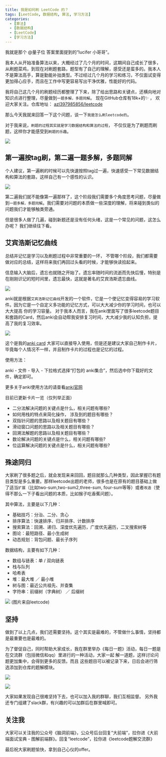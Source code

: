 ```yaml
---
title: 我是如何刷 LeetCode 的？
tags: [LeetCode, 数据结构, 算法, 学习方法]
categories: 
  - [算法]
  - [数据结构]
  - [LeetCode]
  - [学习方法]
---
```

我就是那个 @量子位 答案里面提到的“lucifer 小哥哥”。

我本人从开始准备算法以来，大概经过了几个月的时间，这期间自己成长了很多，从刷题菜鸡，到现在对刷题套路，题型有了自己的理解，感受还是蛮多的。我本人不是算法高手，算是勤能补拙类型。不过经过几个月的学习和练习，不仅面试变得更加得心应手，而且在工作中写更容易写出干净优雅，性能好的代码。

<!-- more -->

我将自己这几个月的刷题经历都整理了下来，除了给出思路和关键点，还横向地对知识点进行整理，尽量做到`一题多解，多题同解`。 现在GitHub仓库有18k+的✨ ， 欢迎大家关注。仓库地址： [azl397985856/leetcode](https://github.com/azl397985856/leetcode)

那么今天我就来回答一下这个问题，谈一下`我是怎么刷leetcode的`。

对于我来说，`刷题的过程其实就是学习数据结构和算法的过程`， 不仅仅是为了刷题而刷题，这样你才能感受到`刷题的乐趣`。


![](https://tva1.sinaimg.cn/large/007S8ZIlly1gds53igz8vj30dw0780ta.jpg)

## 第一遍按tag刷，第二遍一题多解，多题同解
个人建议，第一遍刷的时候可以先快速按照tag过一遍，快速感受一下常见数据结构和算法的套路，这样自己有一个感性的认识。


![](https://tva1.sinaimg.cn/large/007S8ZIlly1gds53je363j30ay0i5mz1.jpg)

第二遍我们就不能像第一遍那样了，这个阶段我们需要多个角度思考问题，尽量做到`一题多解，多题同解`。我们需要对问题的本质做一些深度的理解，将来碰到类似的问题我们才能够触类旁通。

但是很多人做了几遍，碰到新题还是没有任何头绪，这是一个常见的问题，这怎么办呢？ 我们继续往下看。

## 艾宾浩斯记忆曲线

总结并记忆是学习以及刷题过程中非常重要的一环，
不管哪个阶段，我们都需要做对应的总结，这样将来我们再回过头看的时候，才能够快读拾起来。

信息输入大脑后，遗忘也就随之开始了。遗忘率随时间的流逝而先快后慢，特别是在刚刚识记的短时间里，遗忘最快，这就是著名的艾宾浩斯遗忘曲线。


![](https://tva1.sinaimg.cn/large/007S8ZIlly1gds53kft2xj306404475i.jpg)

anki就是根据`艾宾浩斯记忆曲线`开发的一个软件，它是一个使记忆变得容易的学习软件。因为它是一个自定义多功能的记忆方式，可以大大减少你的学习时间，也可以大大提高 你的学习容量。 对于我本人而言，我在anki里面写了很多leetcode题目和套路的Card，然后anki会自动帮我安排复习时间，大大减少我的认知负担，提高了我的复习效率。


![](https://tva1.sinaimg.cn/large/007S8ZIlly1gds53l94m8j3069069t9l.jpg)

这个是我的[anki card](https://github.com/azl397985856/leetcode/blob/master/assets/anki/leetcode.apkg) 大家可以直接导入使用，但是还是建议大家自己制作卡片，毕竟每个人情况不一样，并且制作卡片的过程也是记忆的过程。

使用方法：

anki - 文件 - 导入 - 下拉格式选择“打包的 anki集合”，然后选中你下载好的文件，确定即可。

更多关于anki使用方法的请查看[anki官网](https://apps.ankiweb.net/)

目前已更新卡片一览（仅列举正面）

*   二分法解决问题的关键点是什么，相关问题有哪些?
*   如何用栈的特点来简化操作， 涉及到的题目有哪些？
*   双指针问题的思路以及相关题目有哪些？
*   滑动窗口问题的思路以及相关题目有哪些？
*   回溯法解题的思路以及相关题目有哪些？
*   数论解决问题的关键点是什么，相关问题有哪些?
*   位运算解决问题的关键点是什么，相关问题有哪些?

## 殊途同归

大家刷了很多题之后，就会发现来来回回，题目就那么几种类型，因此掌握已有题目类型是多么重要。那样leetcode出题的老师，很多也是在原有的题目基础上做了适当`扩展`（比如two-sum,two-sum2,three-sum, four-sum等等）或者`改造`（使得不那么一下子看出问题的本质，比如猴子吃香蕉问题）。

其中算法，主要是以下几种：

*   基础技巧：分治、二分、贪心
*   排序算法：快速排序、归并排序、计数排序
*   搜索算法：回溯、递归、深度优先遍历，广度优先遍历，二叉搜索树等
*   图论：最短路径、最小生成树
*   动态规划：背包问题、最长子序列

数据结构，主要有如下几种：

*   数组与链表：单 / 双向链表
*   栈与队列
*   哈希表
*   堆：最大堆 ／ 最小堆
*   树与图：最近公共祖先、并查集
*   字符串：前缀树（字典树） ／ 后缀树


![](https://tva1.sinaimg.cn/large/007S8ZIlly1gds53mf21xj30k00jxago.jpg)
(图片来自leetcode)

## 坚持
做到了以上几点，我们还需要坚持。这个其实是最难的，不管做什么事情，坚持都是最重要也是最难的。

为了督促自己，同时帮助大家成长，我在群里举办《每日一题》活动，每日一题是在交流群（包括微信和qq）里进行的一种活动，大家一起 解一道题，这样讨论问题更加集中，会得到更多的反馈。而且 这些题目可以被记录下来，日后会进行筛选添加到仓库的题解模块。


![](https://tva1.sinaimg.cn/large/007S8ZIlly1gds53n8tz2j30p80nrtau.jpg)



![](https://tva1.sinaimg.cn/large/007S8ZIlly1gds53o630kj315f0i8wn4.jpg)

大家如果发现自己很难坚持下去，也可以加入我的群聊，我们互相监督。 另外我还专门组建了slack群，有兴趣的可以加群后在群里喊即可。

## 关注我

大家可以关注我的公众号《脑洞前端》，公众号后台回复“大前端”，拉你进《大前端面试宝典 - 图解前端群》。回复“leetcode”，拉你进《leetcode题解交流群》

最后祝大家刷题愉快，拿到自己心仪的offer。